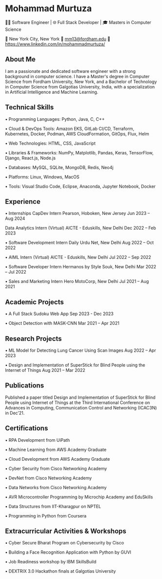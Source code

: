 <h1>Mohammad Murtuza</h1>

👨‍💻 Software Engineer | 🌐 Full Stack Developer | 🎓 Masters in Computer Science 

📍 New York City, New York
📧 mm13@fordham.edu
💼 https://www.linkedin.com/in/mohammadmurtuza/

<h2>About Me</h2>

I am a passionate and dedicated software engineer with a strong background in computer science. I have a Master's degree in Computer Science from Fordham University, New York, and a Bachelor of Technology in Computer Science from Galgotias University, India, with a specialization in Artificial Intelligence and Machine Learning.

<h2>Technical Skills</h2>

•	Programming Languages: Python, Java, C, C++

• Cloud & DevOps Tools: Amazon EKS, GitLab CI/CD, Terraform, Kubernetes, Docker, Podman, AWS CloudFormation, GitOps, Flux, Helm

•	Web Technologies: HTML, CSS, JavaScript

•	Libraries & Frameworks: NumPy, Matplotlib, Pandas, Keras, TensorFlow, Django, React.js, Node.js

•	Databases: MySQL, SQLite, MongoDB, Redis, Neo4j

•	Platforms: Linux, Windows, MacOS

•	Tools: Visual Studio Code, Eclipse, Anaconda, Jupyter Notebook, Docker

<h2>Experience</h2>

•	Internships
CapDev Intern
Pearson, Hoboken, New Jersey
Jun 2023 – Aug 2024

Data Analytics Intern (Virtual)
AICTE - Eduskills, New Delhi
Dec 2022 – Feb 2023

•	Software Development Intern
Daily Urdu Net, New Delhi
Aug 2022 – Oct 2022

•	AIML Intern (Virtual)
AICTE - Eduskills, New Delhi
Jul 2022 – Sep 2022

•	Software Developer Intern
Hermanos by Style Souk, New Delhi
Mar 2022 – Jul 2022

•	Sales and Marketing Intern
Hero MotoCorp, New Delhi
Jul 2021 – Aug 2021

<h2>Academic Projects</h2>

•	A Full Stack Sudoku Web App
Sep 2023 - Dec 2023

•	Object Detection with MASK-CNN
Mar 2021 – Apr 2021

<h2>Research Projects</h2>

•	ML Model for Detecting Lung Cancer Using Scan Images
Aug 2022 – Apr 2023

•	Design and Implementation of SuperStick for Blind People using the Internet of Things
Aug 2021 – Mar 2022


<h2>Publications</h2>

Published a paper titled Design and Implementation of SuperStick for Blind People using Internet of Things at the Third International Conference on Advances in Computing, Communication Control and Networking (ICAC3N) in Dec’21.

<h2>Certifications</h2>

•	RPA Development from UiPath

•	Machine Learning from AWS Academy Graduate

•	Cloud Development from AWS Academy Graduate

•	Cyber Security from Cisco Networking Academy

•	DevNet from Cisco Networking Academy

•	Data Networks from Cisco Networking Academy

•	AVR Microcontroller Programming by Microchip Academy and EduSkills

•	Data Structures from IIT-Kharagpur on NPTEL

•	Programming in Python from Coursera



<h2>Extracurricular Activities & Workshops</h2>

•	Cyber Secure Bharat Program on Cybersecurity by Cisco

•	Building a Face Recognition Application with Python by GUVI

•	Job Readiness workshop by IBM SkillsBuild

•	DEXTRIX 3.0 Hackathon finals at Galgotias University

